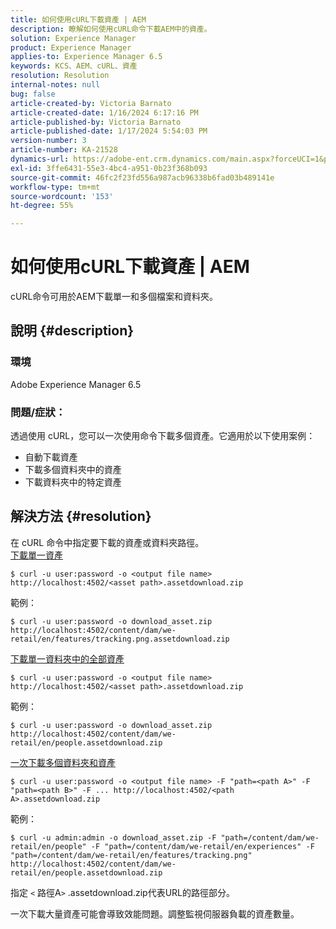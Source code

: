 ```yaml
---
title: 如何使用cURL下載資產 | AEM
description: 瞭解如何使用cURL命令下載AEM中的資產。
solution: Experience Manager
product: Experience Manager
applies-to: Experience Manager 6.5
keywords: KCS、AEM、cURL、資產
resolution: Resolution
internal-notes: null
bug: false
article-created-by: Victoria Barnato
article-created-date: 1/16/2024 6:17:16 PM
article-published-by: Victoria Barnato
article-published-date: 1/17/2024 5:54:03 PM
version-number: 3
article-number: KA-21528
dynamics-url: https://adobe-ent.crm.dynamics.com/main.aspx?forceUCI=1&pagetype=entityrecord&etn=knowledgearticle&id=e812ca79-9bb4-ee11-a569-6045bd006b25
exl-id: 3ffe6431-55e3-4bc4-a951-0b23f368b093
source-git-commit: 46fc2f23fd556a987acb96338b6fad03b489141e
workflow-type: tm+mt
source-wordcount: '153'
ht-degree: 55%

---
```


# 如何使用cURL下載資產 | AEM


cURL命令可用於AEM下載單一和多個檔案和資料夾。

## 說明 {#description}


### <b>環境</b>

Adobe Experience Manager 6.5



### <b>問題/症狀：</b>

透過使用 cURL，您可以一次使用命令下載多個資產。它適用於以下使用案例：

- 自動下載資產
- 下載多個資料夾中的資產
- 下載資料夾中的特定資產



## 解決方法 {#resolution}

在 cURL 命令中指定要下載的資產或資料夾路徑。<br>
<u>下載單一資產</u>


```
$ curl -u user:password -o <output file name> http://localhost:4502/<asset path>.assetdownload.zip
```


範例：


```
$ curl -u user:password -o download_asset.zip http://localhost:4502/content/dam/we-retail/en/features/tracking.png.assetdownload.zip
```


<u>下載單一資料夾中的全部資產</u>


```
$ curl -u user:password -o <output file name> http://localhost:4502/<asset path>.assetdownload.zip
```


範例：


```
$ curl -u user:password -o download_asset.zip http://localhost:4502/content/dam/we-retail/en/people.assetdownload.zip
```


<u>一次下載多個資料夾和資產</u>


```
$ curl -u user:password -o <output file name> -F "path=<path A>" -F "path=<path B>" -F ... http://localhost:4502/<path A>.assetdownload.zip
```


範例：


```
$ curl -u admin:admin -o download_asset.zip -F "path=/content/dam/we-retail/en/people" -F "path=/content/dam/we-retail/en/experiences" -F "path=/content/dam/we-retail/en/features/tracking.png" http://localhost:4502/content/dam/we-retail/en/people.assetdownload.zip
```


指定 `<` 路徑A`>` .assetdownload.zip代表URL的路徑部分。

一次下載大量資產可能會導致效能問題。調整監視伺服器負載的資產數量。
